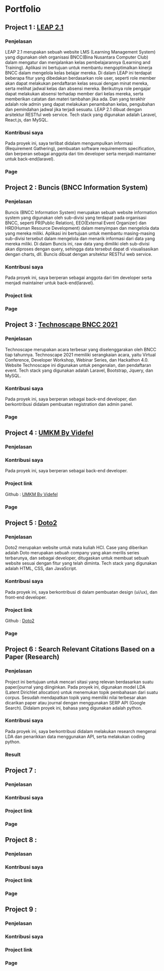 # Portfolio 

## Project 1 : [LEAP 2.1](https://member.bncc.net/)

### Penjelasan
LEAP 2.1 merupakan sebuah website LMS (Learning Management System) yang digunakan oleh organisasi BNCC(Bina Nusantara Computer Club) dalam mengatur dan menjalankan kelas pembelajarannya (Learning and Training). Aplikasi ini bertujuan untuk membantu mengoptimalkan kinerja BNCC dalam mengelola kelas belajar mereka. Di dalam LEAP ini terdapat beberapa fitur yang dibedakan berdasarkan role user, seperti role member akan dapat melakukan pendaftaran kelas sesuai dengan minat mereka, serta melihat jadwal kelas dan absensi mereka. Berikutnya role pengajar dapat melakukan absensi terhadap member dari kelas mereka, serta memberikan catatan dan materi tambahan jika ada. Dan yang terakhir adalah role admin yang dapat melakukan penambahan kelas, pengubahan dan pemindahan jadwal jika terjadi sesuatu. LEAP 2.1 dibuat dengan arsitektur RESTful web service. Tech stack yang digunakan adalah Laravel, React.js, dan MySQL.

### Kontribusi saya
Pada proyek ini, saya terlibat didalam mengumpulkan informasi (Requirement Gathering), pembuatan software requirements specification, dan berperan sebagai anggota dari tim developer serta menjadi maintainer untuk back-end(laravel).

### Page


## Project 2 : Buncis (BNCC Information System)

### Penjelasan
Buncis (BNCC Information System) merupakan sebuah website information system yang digunakan oleh sub-divisi yang terdapat pada organisasi BNCC, seperti PR(Public Relation), EEO(External Event Organizer) dan HRD(Human Resource Development) dalam menyimpan dan mengelola data yang mereka miliki. Aplikasi ini bertujuan untuk membantu masing-masing sub-divisi tersebut dalam mengelola dan menarik informasi dari data yang mereka miliki. Di dalam Buncis ini, raw data yang dimiliki oleh sub-divisi akan diproses dengan query, sehingga data tersebut dapat di visualisasikan dengan charts, dll. Buncis dibuat dengan arsitektur RESTful web service.

### Kontribusi saya
Pada proyek ini, saya berperan sebagai anggota dari tim developer serta menjadi maintainer untuk back-end(laravel).

### Project link

### Page


## Project 3 : [Technoscape BNCC 2021](https://technoscape.id/)

### Penjelasan
Technoscape merupakan acara terbesar yang diselenggarakan oleh BNCC tiap tahunnya. Technoscape 2021 memiliki serangkaian acara, yaitu Virtual Conference, Developer Workshop, Webinar Series, dan Hackathon 4.0. Website Technoscape ini digunakan untuk pengenalan, dan pendaftaran event. Tech stack yang digunakan adalah Laravel, Bootstrap, Jquery, dan MySQL.

### Kontribusi saya
Pada proyek ini, saya berperan sebagai back-end developer, dan berkontribusi didalam pembuatan registration dan admin panel.

### Page


## Project 4 : [UMKM By Videfel](https://umkm-videfel.herokuapp.com/view/umkm)

### Penjelasan


### Kontribusi saya
Pada proyek ini, saya berperan sebagai back-end developer.

### Project link
Github : [UMKM By Videfel](https://github.com/fxdavidh/Umkm)

### Page


## Project 5 : [Doto2](https://fxdavidh.github.io/Doto2/html/)

### Penjelasan
Doto2 merupakan website untuk mata kuliah HCI. Case yang diberikan adalah Doto merupakan sebuah company yang akan merilis series terbarunya, dan sebagai developer, ditugaskan untuk membuat sebuah website sesuai dengan fitur yang telah diminta. Tech stack yang digunakan adalah HTML, CSS, dan JavaScript.

### Kontribusi saya
Pada proyek ini, saya berkontribusi di dalam pembuatan design (ui/ux), dan front-end developer.

### Project link
Github : [Doto2](https://github.com/fxdavidh/Doto2)

### Page


## Project 6 : Search Relevant Citations Based on a Paper (Research)

### Penjelasan
Project ini bertujuan untuk mencari sitasi yang relevan berdasarkan suatu paper/journal yang diinginkan. Pada proyek ini, digunakan model LDA (Latent Dirichlet allocation) untuk menemukan topik pembahasan dari suatu corpus. Sesudah mendapatkan topik yang memiliki nilai terbesar akan dicarikan paper atau journal dengan menggunakan SERP API (Google Search). Didalam proyek ini, bahasa yang digunakan adalah python.

### Kontribusi saya
Pada proyek ini, saya berkontribusi didalam melakukan research mengenai LDA dan penarikkan data menggunakan API, serta melakukan coding python.

### Result


## Project 7 : 

### Penjelasan

### Kontribusi saya

### Project link

### Page


## Project 8 : 

### Penjelasan

### Kontribusi saya

### Project link

### Page


## Project 9 : 

### Penjelasan

### Kontribusi saya

### Project link

### Page
